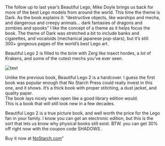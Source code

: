 The follow up to last year’s Beautiful Lego, Mike Doyle 
brings us back for more of the best Lego models from around 
the world.  This time the theme is Dark. As the book explains it:
“destructive objects, like warships and mecha, and dangerous 
and creepy animals… dark fantasies of dragons and zombies and
spooks”  I like the concept of a theme as it helps focus 
the book.  The theme of Dark was stretched a bit to include 
banks and cigarettes, and vocaloids (mechanical japanese pop-stars),
but it’s still 300+ gorgeous pages of the world’s best Lego art.  

Beautiful Lego 2 is filled to the brim with Zerg like insect 
hordes, a *lot* of Krakens, and some of the cutest mechs you’ve ever seen.

![text](http://joshondesign.com/images/56563_blego2_022-023.png)

Unlike the previous book, Beautiful Lego 2 is a hardcover. 
I guess the first book was popular enough that No Starch Press 
could really invest in this one, and it shows. It’s a 
thick book with proper stitching, a dust jacket, and quality paper.  
The book lays nicely when open like a good library edition would.  
This is a book that will still look new in a few decades.

Beautiful Lego 2 is a true picture book, and well worth the 
price for the Lego fan in your family. I know you can get an 
electronic edition, but this is the sort that lets us 
know why physical books still exist.  BTW. you can get 30% off right 
now with the coupon code SHADOWS .

Buy it now at [NoStarch.com](http://www.nostarch.com/beautifullego2)"